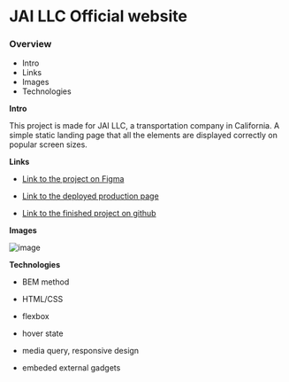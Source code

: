 # JAI LLC Official website

### Overview

- Intro
- Links
- Images
- Technologies

**Intro**

This project is made for JAI LLC, a transportation company in California. A simple static landing page that all the elements are displayed correctly on popular screen sizes.

**Links**

- [Link to the project on Figma](https://www.figma.com/file/tG4mSFzcmP79cHmJoup7B3/JAILLC---commission?type=design&mode=design&t=HEE8Qa6qyfRBajtC-0)

- [Link to the deployed production page](https://jaillctransport.com/)

- [Link to the finished project on github](https://github.com/MarinU-M/jaillc)

**Images**

![image](https://github.com/MarinU-M/jaillc/assets/133256866/5c71a6a8-dea4-433f-ba94-7b9682f22816)

**Technologies**

- BEM method
- HTML/CSS
- flexbox
- hover state
- media query, responsive design

- embeded external gadgets
